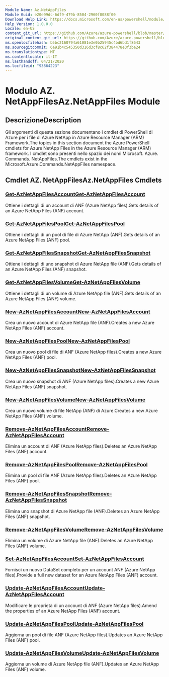 ```yaml
---
Module Name: Az.NetAppFiles
Module Guid: e20e99dc-6df9-479b-8504-2960f0088f00
Download Help Link: https://docs.microsoft.com/en-us/powershell/module/az.netappfiles
Help Version: 1.0.0.0
Locale: en-US
content_git_url: https://github.com/Azure/azure-powershell/blob/master/src/NetAppFiles/NetAppFiles/help/Az.NetAppFiles.md
original_content_git_url: https://github.com/Azure/azure-powershell/blob/master/src/NetAppFiles/NetAppFiles/help/Az.NetAppFiles.md
ms.openlocfilehash: b5bc2160794a61081e3e0b25945c4bd6bd1f8643
ms.sourcegitcommit: 6a91b4c545350d316d3cf8c62f384478e3f3ba24
ms.translationtype: MT
ms.contentlocale: it-IT
ms.lasthandoff: 04/21/2020
ms.locfileid: "93864223"
---
```

# <span data-ttu-id="019d7-101">Modulo AZ. NetAppFiles</span><span class="sxs-lookup"><span data-stu-id="019d7-101">Az.NetAppFiles Module</span></span>
## <span data-ttu-id="019d7-102">Descrizione</span><span class="sxs-lookup"><span data-stu-id="019d7-102">Description</span></span>
<span data-ttu-id="019d7-103">Gli argomenti di questa sezione documentano i cmdlet di PowerShell di Azure per i file di Azure NetApp in Azure Resource Manager (ARM) Framework.</span><span class="sxs-lookup"><span data-stu-id="019d7-103">The topics in this section document the Azure PowerShell cmdlets for Azure NetApp Files in the Azure Resource Manager (ARM) framework.</span></span> <span data-ttu-id="019d7-104">I cmdlet sono presenti nello spazio dei nomi Microsoft. Azure. Commands. NetAppFiles.</span><span class="sxs-lookup"><span data-stu-id="019d7-104">The cmdlets exist in the Microsoft.Azure.Commands.NetAppFiles namespace.</span></span>

## <span data-ttu-id="019d7-105">Cmdlet AZ. NetAppFiles</span><span class="sxs-lookup"><span data-stu-id="019d7-105">Az.NetAppFiles Cmdlets</span></span>
### [<span data-ttu-id="019d7-106">Get-AzNetAppFilesAccount</span><span class="sxs-lookup"><span data-stu-id="019d7-106">Get-AzNetAppFilesAccount</span></span>](Get-AzNetAppFilesAccount.md)
<span data-ttu-id="019d7-107">Ottiene i dettagli di un account di ANF (Azure NetApp files).</span><span class="sxs-lookup"><span data-stu-id="019d7-107">Gets details of an Azure NetApp Files (ANF) account.</span></span>

### [<span data-ttu-id="019d7-108">Get-AzNetAppFilesPool</span><span class="sxs-lookup"><span data-stu-id="019d7-108">Get-AzNetAppFilesPool</span></span>](Get-AzNetAppFilesPool.md)
<span data-ttu-id="019d7-109">Ottiene i dettagli di un pool di file di Azure NetApp (ANF).</span><span class="sxs-lookup"><span data-stu-id="019d7-109">Gets details of an Azure NetApp Files (ANF) pool.</span></span>

### [<span data-ttu-id="019d7-110">Get-AzNetAppFilesSnapshot</span><span class="sxs-lookup"><span data-stu-id="019d7-110">Get-AzNetAppFilesSnapshot</span></span>](Get-AzNetAppFilesSnapshot.md)
<span data-ttu-id="019d7-111">Ottiene i dettagli di uno snapshot di Azure NetApp file (ANF).</span><span class="sxs-lookup"><span data-stu-id="019d7-111">Gets details of an Azure NetApp Files (ANF) snapshot.</span></span>

### [<span data-ttu-id="019d7-112">Get-AzNetAppFilesVolume</span><span class="sxs-lookup"><span data-stu-id="019d7-112">Get-AzNetAppFilesVolume</span></span>](Get-AzNetAppFilesVolume.md)
<span data-ttu-id="019d7-113">Ottiene i dettagli di un volume di Azure NetApp file (ANF).</span><span class="sxs-lookup"><span data-stu-id="019d7-113">Gets details of an Azure NetApp Files (ANF) volume.</span></span>

### [<span data-ttu-id="019d7-114">New-AzNetAppFilesAccount</span><span class="sxs-lookup"><span data-stu-id="019d7-114">New-AzNetAppFilesAccount</span></span>](New-AzNetAppFilesAccount.md)
<span data-ttu-id="019d7-115">Crea un nuovo account di Azure NetApp file (ANF).</span><span class="sxs-lookup"><span data-stu-id="019d7-115">Creates a new Azure NetApp Files (ANF) account.</span></span>

### [<span data-ttu-id="019d7-116">New-AzNetAppFilesPool</span><span class="sxs-lookup"><span data-stu-id="019d7-116">New-AzNetAppFilesPool</span></span>](New-AzNetAppFilesPool.md)
<span data-ttu-id="019d7-117">Crea un nuovo pool di file di ANF (Azure NetApp files).</span><span class="sxs-lookup"><span data-stu-id="019d7-117">Creates a new Azure NetApp Files (ANF) pool.</span></span>

### [<span data-ttu-id="019d7-118">New-AzNetAppFilesSnapshot</span><span class="sxs-lookup"><span data-stu-id="019d7-118">New-AzNetAppFilesSnapshot</span></span>](New-AzNetAppFilesSnapshot.md)
<span data-ttu-id="019d7-119">Crea un nuovo snapshot di ANF (Azure NetApp files).</span><span class="sxs-lookup"><span data-stu-id="019d7-119">Creates a new Azure NetApp Files (ANF) snapshot.</span></span>

### [<span data-ttu-id="019d7-120">New-AzNetAppFilesVolume</span><span class="sxs-lookup"><span data-stu-id="019d7-120">New-AzNetAppFilesVolume</span></span>](New-AzNetAppFilesVolume.md)
<span data-ttu-id="019d7-121">Crea un nuovo volume di file NetApp (ANF) di Azure.</span><span class="sxs-lookup"><span data-stu-id="019d7-121">Creates a new Azure NetApp Files (ANF) volume.</span></span>

### [<span data-ttu-id="019d7-122">Remove-AzNetAppFilesAccount</span><span class="sxs-lookup"><span data-stu-id="019d7-122">Remove-AzNetAppFilesAccount</span></span>](Remove-AzNetAppFilesAccount.md)
<span data-ttu-id="019d7-123">Elimina un account di ANF (Azure NetApp files).</span><span class="sxs-lookup"><span data-stu-id="019d7-123">Deletes an Azure NetApp Files (ANF) account.</span></span>

### [<span data-ttu-id="019d7-124">Remove-AzNetAppFilesPool</span><span class="sxs-lookup"><span data-stu-id="019d7-124">Remove-AzNetAppFilesPool</span></span>](Remove-AzNetAppFilesPool.md)
<span data-ttu-id="019d7-125">Elimina un pool di file ANF (Azure NetApp files).</span><span class="sxs-lookup"><span data-stu-id="019d7-125">Deletes an Azure NetApp Files (ANF) pool.</span></span>

### [<span data-ttu-id="019d7-126">Remove-AzNetAppFilesSnapshot</span><span class="sxs-lookup"><span data-stu-id="019d7-126">Remove-AzNetAppFilesSnapshot</span></span>](Remove-AzNetAppFilesSnapshot.md)
<span data-ttu-id="019d7-127">Elimina uno snapshot di Azure NetApp file (ANF).</span><span class="sxs-lookup"><span data-stu-id="019d7-127">Deletes an Azure NetApp Files (ANF) snapshot.</span></span>

### [<span data-ttu-id="019d7-128">Remove-AzNetAppFilesVolume</span><span class="sxs-lookup"><span data-stu-id="019d7-128">Remove-AzNetAppFilesVolume</span></span>](Remove-AzNetAppFilesVolume.md)
<span data-ttu-id="019d7-129">Elimina un volume di Azure NetApp file (ANF).</span><span class="sxs-lookup"><span data-stu-id="019d7-129">Deletes an Azure NetApp Files (ANF) volume.</span></span>

### [<span data-ttu-id="019d7-130">Set-AzNetAppFilesAccount</span><span class="sxs-lookup"><span data-stu-id="019d7-130">Set-AzNetAppFilesAccount</span></span>](Set-AzNetAppFilesAccount.md)
<span data-ttu-id="019d7-131">Fornisci un nuovo DataSet completo per un account ANF (Azure NetApp files).</span><span class="sxs-lookup"><span data-stu-id="019d7-131">Provide a full new dataset for an Azure NetApp Files (ANF) account.</span></span>

### [<span data-ttu-id="019d7-132">Update-AzNetAppFilesAccount</span><span class="sxs-lookup"><span data-stu-id="019d7-132">Update-AzNetAppFilesAccount</span></span>](Update-AzNetAppFilesAccount.md)
<span data-ttu-id="019d7-133">Modificare le proprietà di un account di ANF (Azure NetApp files).</span><span class="sxs-lookup"><span data-stu-id="019d7-133">Amend the properties of an Azure NetApp Files (ANF) account.</span></span>

### [<span data-ttu-id="019d7-134">Update-AzNetAppFilesPool</span><span class="sxs-lookup"><span data-stu-id="019d7-134">Update-AzNetAppFilesPool</span></span>](Update-AzNetAppFilesPool.md)
<span data-ttu-id="019d7-135">Aggiorna un pool di file ANF (Azure NetApp files).</span><span class="sxs-lookup"><span data-stu-id="019d7-135">Updates an Azure NetApp Files (ANF) pool.</span></span>

### [<span data-ttu-id="019d7-136">Update-AzNetAppFilesVolume</span><span class="sxs-lookup"><span data-stu-id="019d7-136">Update-AzNetAppFilesVolume</span></span>](Update-AzNetAppFilesVolume.md)
<span data-ttu-id="019d7-137">Aggiorna un volume di Azure NetApp file (ANF).</span><span class="sxs-lookup"><span data-stu-id="019d7-137">Updates an Azure NetApp Files (ANF) volume.</span></span>

